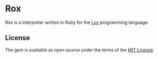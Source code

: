 # Rox

Rox is a interpreter written in Ruby for the [Lox](https://craftinginterpreters.com/the-lox-language.html)
programming language.

## License

The gem is available as open source under the terms of the [MIT License](https://opensource.org/licenses/MIT).
